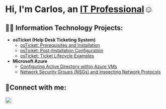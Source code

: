 <h1>Hi, I'm Carlos, an <a href="https://linkedin.com/in/carlos-garza-563704238
">IT Professional</a>☺</h1>

<h2>👨‍💻 Information Technology Projects:</h2>

- <b>osTicket (Help Desk Ticketing System)</b>
  - [osTicket: Prerequisites and Installation](https://github.com/carlosgarza/osticket-prereqs)
  - [osTicket: Post-Installation Configuration](https://github.com/carlosgarza/post-install-config)
  - [osTicket: Ticket Lifecycle Examples](https://github.com/carlosgarza/ticket-lifecycle)
- <b>Microsoft Azure</b>
  - [Configuring Active Directory within Azure VMs](https://github.com/carlosgarza/configure-ad)
  - [Network Security Groups (NSGs) and Inspecting Network Protocols](https://github.com/carlosgarza/azure-network-protocols)

<h2>🤳Connect with me:</h2>

[<img align="left" alt="carlos | LinkedIn" width="22px" src="https://cdn.jsdelivr.net/npm/simple-icons@v3/icons/linkedin.svg" />][linkedin]


[linkedin]: https://linkedin.com/in/carlos-garza-563704238
